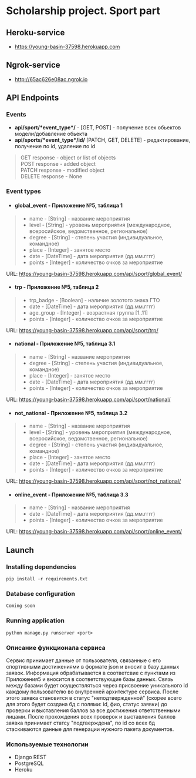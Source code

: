 # Scholarship project. Sport part
## Heroku-service
* https://young-basin-37598.herokuapp.com

## Ngrok-service
* http://65ac626e08ac.ngrok.io

## API Endpoints
###  Events
* **api/sport/\*event_type\*/** - [GET, POST] - получение всех обьектов модели/добавление обьекта
* **api/sports/\*event_type\*/id/** [PATCH, GET, DELETE] - редактирование, получение по id, удаление по id

>GET response - object or list of objects  
POST response - added object  
PATCH response - modified object  
DELETE response - None

### Event types
* #### global_event - Приложение №5, таблица 1
> * name - [String] - название мероприятия  
> * level - [String] - уровень мероприятия (международное, всеросийское, ведомственное, региональное)  
> * degree - [String] - степень участия (индивидуальное, командное)
> * place - [Integer] - занятое место
> * date - [DateTime] - дата мероприятия (дд.мм.гггг)
> * points - [Integer] - количество очков за мероприятие

URL: https://young-basin-37598.herokuapp.com/api/sport/global_event/

* #### trp - Приложение №5, таблица 2
> * trp_badge - [Boolean] - наличие золотого знака ГТО
> * date - [DateTime] - дата мероприятия (дд.мм.гггг)
> * age_group - [Integer] - возраcтная группа [1..11]
> * points - [Integer] - количество очков за мероприятие 

URL: https://young-basin-37598.herokuapp.com/api/sport/trp/

* #### national - Приложение №5, таблица 3.1 
> * name - [String] - название мероприятия   
> * degree - [String] - степень участия (индивидуальное, командное)
> * place - [Integer] - занятое место
> * date - [DateTime] - дата мероприятия (дд.мм.гггг)
> * points - [Integer] - количество очков за мероприятие

URL: https://young-basin-37598.herokuapp.com/api/sport/national/

* #### not_national - Приложение №5, таблица 3.2
> * name - [String] - название мероприятия  
> * level - [String] - уровень мероприятия (международное, всеросийское, ведомственное, региональное)  
> * degree - [String] - степень участия (индивидуальное, командное)
> * place - [Integer] - занятое место
> * date - [DateTime] - дата мероприятия (дд.мм.гггг)
> * points - [Integer] - количество очков за мероприятие

URL: https://young-basin-37598.herokuapp.com/api/sport/not_national/

* #### online_event - Приложение №5, таблица 3.3
> * name - [String] - название мероприятия  
> * date - [DateTime] - дата мероприятия (дд.мм.гггг)
> * points - [Integer] - количество очков за мероприятие
 
URL: https://young-basin-37598.herokuapp.com/api/sport/online_event/

## Launch
### Installing dependencies
    pip install -r requirements.txt
### Database configuration
    Coming soon
### Running application
    python manage.py runserver <port>


### Описание функционала сервиса ###

Сервис принимает данные от пользователя, связанные с его спортивными достижениями в формате json и вносит в базу данных заявок. Информация обрабатывается в соответсвие с пунктами из Приложения5 и вносится в соответствующие базы данных. Связь между базами будет осуществляться через присвоение уникального id каждому пользователю во внутренней архитектуре сервиса. После этого заявка становится в статус "неподтвержденной" (скорее всего для этого будет создана бд с полями: id, фио, статус заявки) до проверки и выставления баллов за все достижения ответственными лицами. После прохождения всех проверок и выставления баллов заявка принимает статсу "подтверждена", по id со всех бд стаскиваются данные для генерации нужного пакета документов.

### Используемые технологии 

* Django REST 
* PostgreSQL
* Heroku

